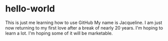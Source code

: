 # hello-world
This is just me learning how to use GitHub
My name is Jacqueline. I am just now returning to my first love after a break of nearly 20 years. I'm hoping to learn a lot. I'm hoping some of it will be marketable.

